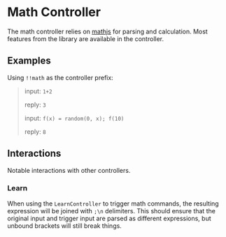 # Math Controller

The math controller relies on [mathjs](http://mathjs.org/) for parsing and calculation. Most features from the library are
available in the controller.

## Examples

Using `!!math` as the controller prefix:

> input: `1+2`
>
> reply: `3`
>
> input: `f(x) = random(0, x); f(10)`
>
> reply: `8`

## Interactions

Notable interactions with other controllers.

### Learn

When using the `LearnController` to trigger math commands, the resulting expression will be joined with `;\n` delimiters.
This should ensure that the original input and trigger input are parsed as different expressions, but unbound brackets
will still break things.
